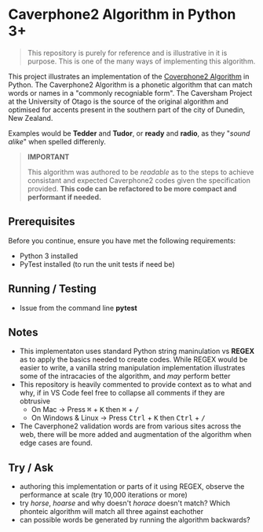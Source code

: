 # Caverphone2 Algorithm in Python 3+

> This repository is purely for reference and is illustrative in it is purpose. This is one of the many ways of implementing this algorithm. 


This project illustrates an implementation of the [Coverphone2 Algorithm](https://en.wikipedia.org/wiki/Caverphone) in Python. The Caverphone2 Algorithm is a phonetic algorithm that can match words or names in a "commonly recogniable form". The Caversham Project at the University of Otago is the source of the original algorithm and optimised for accents present in the southern part of the city of Dunedin, New Zealand.

Examples would be **Tedder** and **Tudor**, or **ready** and **radio**, as they "*sound alike*" when spelled differenly.

> **IMPORTANT**
>
> This algorithm was authored to be *readable* as to the steps to achieve consistant and expected Caverphone2 codes given the specification provided. 
 **This code can be refactored to be more compact and performant if needed.**


## Prerequisites

Before you continue, ensure you have met the following requirements:

* Python 3 installed
* PyTest installed (to run the unit tests if need be)

## Running / Testing

* Issue from the command line **pytest**


## Notes

* This implementaton uses standard Python string maninulation vs **REGEX** as to apply the basics needed to create codes. While REGEX would be easier to
write, a vanilla string manipulation implementation illustrates some of the intracacies of the algorithm, and *may* perform better
* This repository is heavily commented to provide context as to what and why, if in VS Code feel free to collapse all comments if they are obtrusive
    * On Mac -> Press <kbd>&#8984;</kbd> + <kbd>K</kbd> then <kbd>&#8984;</kbd> + <kbd>/</kbd> 
    * On Windows & Linux -> Press <kbd>Ctrl</kbd> + <kbd>K</kbd> then <kbd>Ctrl</kbd> + <kbd>/</kbd> 
* The Caverphone2 validation words are from various sites across the web, there will be more added and augmentation of the algorithm when edge cases are found.

## Try / Ask

* authoring this implementation or parts of it using REGEX, observe the performance at scale (try 10,000 iterations or more)
* try *horse*, *hoarse* and why doesn't *horace* doesn't match? Which phonteic algorithm will match all three against eachother
* can possible words be generated by running the algorithm backwards?